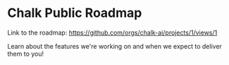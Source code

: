 # Chalk Public Roadmap

Link to the roadmap: https://github.com/orgs/chalk-ai/projects/1/views/1

Learn about the features we're working on and when we expect to deliver them to you!
